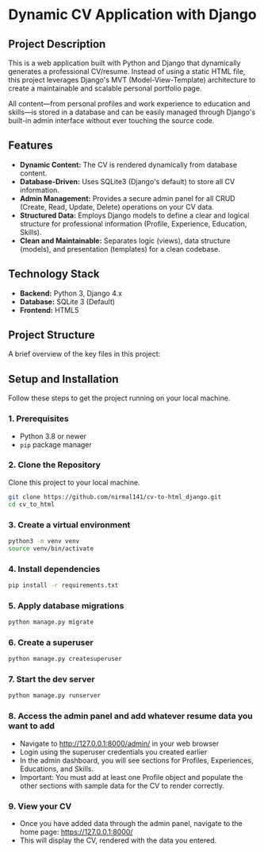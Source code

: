 # Dynamic CV Application with Django

## Project Description

This is a web application built with Python and Django that dynamically generates a professional CV/resume. Instead of using a static HTML file, this project leverages Django's MVT (Model-View-Template) architecture to create a maintainable and scalable personal portfolio page.

All content—from personal profiles and work experience to education and skills—is stored in a database and can be easily managed through Django's built-in admin interface without ever touching the source code.

## Features

- **Dynamic Content:** The CV is rendered dynamically from database content.
- **Database-Driven:** Uses SQLite3 (Django's default) to store all CV information.
- **Admin Management:** Provides a secure admin panel for all CRUD (Create, Read, Update, Delete) operations on your CV data.
- **Structured Data:** Employs Django models to define a clear and logical structure for professional information (Profile, Experience, Education, Skills).
- **Clean and Maintainable:** Separates logic (views), data structure (models), and presentation (templates) for a clean codebase.

## Technology Stack

- **Backend:** Python 3, Django 4.x
- **Database:** SQLite 3 (Default)
- **Frontend:** HTML5

## Project Structure

A brief overview of the key files in this project:

## Setup and Installation

Follow these steps to get the project running on your local machine.

### 1. Prerequisites

- Python 3.8 or newer
- `pip` package manager

### 2. Clone the Repository

Clone this project to your local machine.
```bash
git clone https://github.com/nirmal141/cv-to-html_django.git
cd cv_to_html
```

### 3. Create a virtual environment

```bash
python3 -m venv venv
source venv/bin/activate
```

### 4. Install dependencies
```bash
pip install -r requirements.txt
```

### 5. Apply database migrations
```bash
python manage.py migrate
```
### 6. Create a superuser

```bash
python manage.py createsuperuser
```

### 7. Start the dev server
```bash
python manage.py runserver
```

### 8. Access the admin panel and add whatever resume data you want to add

- Navigate to http://127.0.0.1:8000/admin/ in your web browser
- Login using the superuser credentials you created earlier
- In the admin dashboard, you will see sections for Profiles, Experiences, Educations, and Skills.
- Important: You must add at least one Profile object and populate the other sections with sample data for the CV to render correctly.

### 9. View your CV

- Once you have added data through the admin panel, navigate to the home page: https://127.0.0.1:8000/
- This will display the CV, rendered with the data you entered.